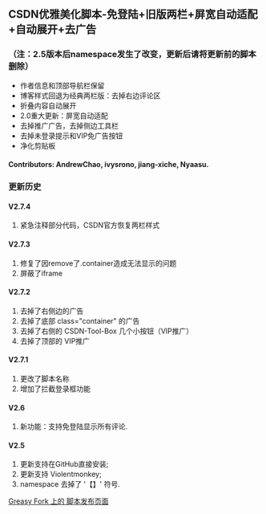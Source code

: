 ## CSDN优雅美化脚本-免登陆+旧版两栏+屏宽自动适配+自动展开+去广告

### （注：2.5版本后namespace发生了改变，更新后请将更新前的脚本删除）

* 作者信息和顶部导航栏保留
* 博客样式回退为经典两栏版：去掉右边评论区
* 折叠内容自动展开
* 2.0重大更新：屏宽自动适配
* 去掉推广广告，去掉侧边工具栏
* 去掉未登录提示和VIP免广告按钮
* 净化剪贴板

#### Contributors: AndrewChao, ivysrono, jiang-xiche, Nyaasu.

### 更新历史

#### V2.7.4
1. 紧急注释部分代码，CSDN官方恢复两栏样式

#### V2.7.3
1. 修复了因remove了.container造成无法显示的问题
2. 屏蔽了iframe

#### V2.7.2
1. 去掉了右侧边的广告
2. 去掉了底部 class="container" 的广告
3. 去掉了右侧的 CSDN-Tool-Box 几个小按钮（VIP推广）
4. 去掉了顶部的 VIP推广

#### V2.7.1

1. 更改了脚本名称
2. 增加了拦截登录框功能

#### V2.6

1. 新功能：支持免登陆显示所有评论.

#### V2.5

1. 更新支持在GitHub直接安装;
2. 更新支持 Violentmonkey;
3. namespace 去掉了 '【】' 符号.



[Greasy Fork 上的 脚本发布页面](https://greasyfork.org/zh-CN/scripts/373974)
